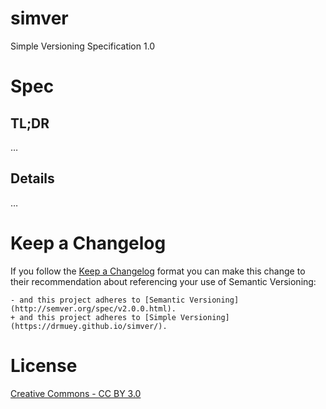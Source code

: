 # simver
Simple Versioning Specification 1.0

# Spec

## TL;DR

…

## Details

…

# Keep a Changelog

If you follow the [Keep a Changelog](http://keepachangelog.com/en/1.0.0/) format you can make this change to their recommendation about referencing your use of Semantic Versioning:

```
- and this project adheres to [Semantic Versioning](http://semver.org/spec/v2.0.0.html).
+ and this project adheres to [Simple Versioning](https://drmuey.github.io/simver/).
```

# License

[Creative Commons - CC BY 3.0](https://creativecommons.org/licenses/by/3.0/)
